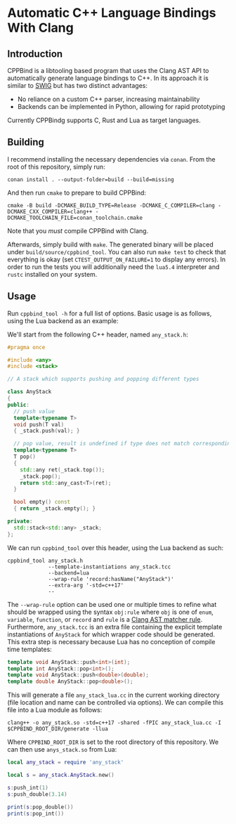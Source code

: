 # Automatic C++ Language Bindings With Clang

## Introduction

CPPBind is a libtooling based program that uses the Clang AST API to
automatically generate language bindings to C++. In its approach it is similar
to [SWIG](https://github.com/swig/swig) but has two distinct advantages:

* No reliance on a custom C++ parser, increasing maintainability
* Backends can be implemented in Python, allowing for rapid prototyping

Currently CPPBindg supports C, Rust and Lua as target languages.

## Building

I recommend installing the necessary dependencies via `conan`. From the root of
this repository, simply run:

```
conan install . --output-folder=build --build=missing
```

And then run `cmake` to prepare to build CPPBind:

```
cmake -B build -DCMAKE_BUILD_TYPE=Release -DCMAKE_C_COMPILER=clang -DCMAKE_CXX_COMPILER=clang++ -DCMAKE_TOOLCHAIN_FILE=conan_toolchain.cmake
```

Note that you _must_ compile CPPBind with Clang.

Afterwards, simply build with `make`. The generated binary will be placed under
`build/source/cppbind_tool`. You can also run `make test` to check that
everything is okay (set `CTEST_OUTPUT_ON_FAILURE=1` to display any errors). In
order to run the tests you will additionally need the `lua5.4` interpreter and
`rustc` installed on your system.

## Usage

Run `cppbind_tool -h` for a full list of options. Basic usage is as follows,
using the Lua backend as an example:

We'll start from the following C++ header, named `any_stack.h`:

```c++
#pragma once

#include <any>
#include <stack>

// A stack which supports pushing and popping different types

class AnyStack
{
public:
  // push value
  template<typename T>
  void push(T val)
  { _stack.push(val); }

  // pop value, result is undefined if type does not match corresponding push
  template<typename T>
  T pop()
  {
    std::any ret(_stack.top());
    _stack.pop();
    return std::any_cast<T>(ret);
  }

  bool empty() const
  { return _stack.empty(); }

private:
  std::stack<std::any> _stack;
};
```

We can run `cppbind_tool` over this header, using the Lua backend as such:

```
cppbind_tool any_stack.h
             --template-instantiations any_stack.tcc
             --backend=lua
             --wrap-rule 'record:hasName("AnyStack")'
             --extra-arg '-std=c++17'
             --
```

The `--wrap-rule` option can be used one or multiple times to refine what
should be wrapped using the syntax `obj:rule` where `obj` is one of `enum`,
`variable`, `function`, or `record` and `rule` is a [Clang AST matcher
rule](https://clang.llvm.org/docs/LibASTMatchersReference.html). Furthermore,
`any_stack.tcc` is an extra file containing the explicit template
instantiations of `AnyStack` for which wrapper code should be generated. This
extra step is necessary because Lua has no conception of compile time
templates:

```c++
template void AnyStack::push<int>(int);
template int AnyStack::pop<int>();
template void AnyStack::push<double>(double);
template double AnyStack::pop<double>();
```

This will generate a file `any_stack_lua.cc` in the current working directory
(file location and name can be controlled via options). We can compile this
file into a Lua module as follows:

```
clang++ -o any_stack.so -std=c++17 -shared -fPIC any_stack_lua.cc -I $CPPBIND_ROOT_DIR/generate -llua
```

Where `CPPBIND_ROOT_DIR` is set to the root directory of this repository. We
can then use `anys_stack.so` from Lua:

```lua
local any_stack = require 'any_stack'

local s = any_stack.AnyStack.new()

s:push_int(1)
s:push_double(3.14)

print(s:pop_double())
print(s:pop_int())
```
